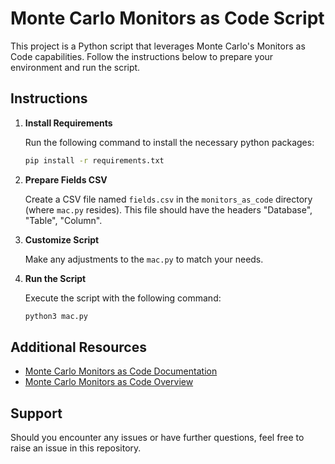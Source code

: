 
# Monte Carlo Monitors as Code Script

This project is a Python script that leverages Monte Carlo's Monitors as Code capabilities. Follow the instructions below to prepare your environment and run the script.

## Instructions

1. **Install Requirements**

   Run the following command to install the necessary python packages:

   ```sh
   pip install -r requirements.txt
   ```

2. **Prepare Fields CSV**

   Create a CSV file named `fields.csv` in the `monitors_as_code` directory (where `mac.py` resides). This file should have the headers "Database", "Table", "Column".

3. **Customize Script**

   Make any adjustments to the `mac.py` to match your needs.

4. **Run the Script**

   Execute the script with the following command:

   ```sh
   python3 mac.py
   ```

## Additional Resources

- [Monte Carlo Monitors as Code Documentation](https://docs.getmontecarlo.com/docs/monitors-as-code)
- [Monte Carlo Monitors as Code Overview](https://docs.getmontecarlo.com/docs/monitors-as-code-1)

## Support

Should you encounter any issues or have further questions, feel free to raise an issue in this repository.
